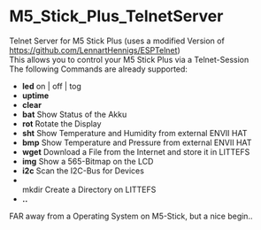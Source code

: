 # M5_Stick_Plus_TelnetServer
Telnet Server for M5 Stick Plus
(uses a modified Version of https://github.com/LennartHennigs/ESPTelnet)<br/>
This allows you to control your M5 Stick Plus via a Telnet-Session <br/>
The following Commands are already supported:
<ul>
<li><b>led</b> on | off | tog</b></li>
<li><b>uptime</b></li>
<li><b>clear</b></li>
<li><b>bat</b> Show Status of the Akku</li>
<li><b>rot</b> Rotate the Display</li>
<li><b>sht</b> Show Temperature and Humidity from external ENVII HAT</li>
<li><b>bmp</b> Show Temperature and Pressure from external ENVII HAT</li>
<li><b>wget</b> Download a File from the Internet and store it in LITTEFS</li>
<li><b>img</b> Show a 565-Bitmap on the LCD</li>
<li><b>i2c</b> Scan the I2C-Bus for Devices</li>
<li><br>mkdir</b> Create a Directory on LITTEFS</li>
<li><b>..</b></li>
</ul>
FAR away from a Operating System on M5-Stick, but a nice begin..

